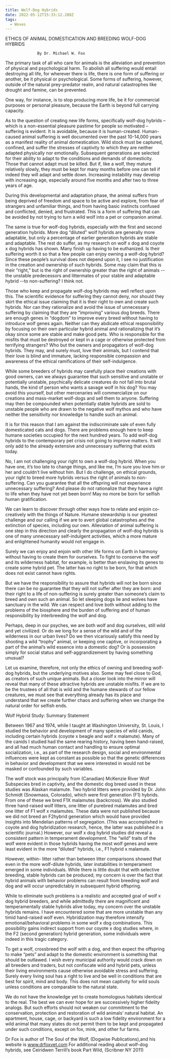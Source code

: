 ```yaml
---
title: Wolf-Dog Hybrids
date: 2022-05-12T15:33:12.288Z
tags:
  - Woves
---
```


ETHICS OF ANIMAL DOMESTICATION AND BREEDING WOLF-DOG HYBRIDS


                  By Dr. Michael W. Fox

The primary task of all who care for animals is the alleviation and prevention of physical and psychological harm. To abolish all suffering would entail destroying all life, for wherever there is life, there is one form of suffering or another, be it physical or psychological. Some forms of suffering, however, outside of the natural prey-predator realm, and natural catastrophes like drought and famine, can be prevented.

 One way, for instance, is to stop producing more life, be it for commercial purposes or personal pleasure, because the Earth is beyond full carrying capacity.


As to the question of creating new life forms, specifically wolf-dog hybrids – which is a non-essential pleasure pastime for people so motivated – suffering is evident. It is avoidable, because it is human-created. Human-caused animal suffering is well documented over the past 10-14,000 years as a manifest reality of animal domestication. Wild stock must be captured, confined, and suffer the stresses of captivity to which they are neither adapted physically nor emotionally. Subsequent generations are selected for their ability to adapt to the conditions and demands of domesticity. Those that cannot adapt must be killed. But if, like a wolf, they mature relatively slowly, they must be kept for many months before one can tell if indeed they will adapt and settle down. Increasing instability may develop with increasing age, especially around five months and after two to three years of age.


 During this developmental and adaptation phase, the animal suffers from being deprived of freedom and space to be active and explore, from fear of strangers and unfamiliar things, and from having basic instincts confused and conflicted, denied, and frustrated. This is a form of suffering that can be avoided by not trying to turn a wild wolf into a pet or companion animal.

The same is true for wolf-dog hybrids, especially with the first and second generation hybrids. More dog “diluted” wolf hybrids are generally more adaptable, but only a percentage of earlier generation hybrids are stable and adaptable. The rest do suffer, as my research on wolf x dog and coyote x dog hybrids has shown. Many finish up having to be euthanized. Is their suffering worth it so that a few people can enjoy owning a wolf-dog hybrid? Since these people’s survival does not depend upon it, I see no justification in the creation and ownership of such hybrids. Some may claim that this is their “right,” but is the right of ownership greater than the right of animals -- the unstable predecessors and littermates of your stable and adaptable hybrid --to non-suffering? I think not. 

Those who keep and propagate wolf-dog hybrids may well reflect upon this. The scientific evidence for suffering they cannot deny, nor should they skirt the ethical issue claiming that it is their right to own and create such hybrids. Nor can they rationalize and avoid the issue of unnecessary suffering by claiming that they are “improving” various dog breeds. There are enough genes in “dogdom” to improve every breed without having to introduce wolf genes again. Neither can they abdicate ethical responsibility by focusing on their own particular hybrid animal and rationalizing that it’s okay since some are stable and make good pets. Who is responsible for the misfits that must be destroyed or kept in a cage or otherwise protected from terrifying strangers? Who but the owners and propagators of wolf-dog hybrids. They may, and surely must, love their animals, but I contend that their love is blind and immature, lacking responsible compassion and awareness of the ethical ramifications of their self-indulgence. 


While some breeders of hybrids may carefully place their creations with good owners, can we always guarantee that such sensitive and unstable or potentially unstable, psychically delicate creatures do not fall into brutal hands, the kind of person who wants a savage wolf in his dog?  You may avoid this yourself, but other mercenaries will commercialize on our creations and mass-market wolf-dogs and sell them to anyone. Suffering may then be compounded when potentially stable hybrids are sold to unstable people who are drawn to the negative wolf mythos and who have neither the sensitivity nor knowledge to handle such an animal.


It is for this reason that I am against the indiscriminate sale of even fully domesticated cats and dogs. There are problems enough here to keep humane societies occupied for the next hundred years. To add wolf-dog hybrids to the contemporary pet crisis not going to improve matters. It will only add to the already extensive and unnecessary suffering that exists today.


No, I am not challenging your right to own a wolf-dog hybrid. When you have one, it’s too late to change things, and like me, I’m sure you love him or her and couldn’t live without him. But I do challenge, on ethical grounds, your right to breed more hybrids versus the right of animals to non-suffering. Can you guarantee that all the offspring will not experience unnecessary suffering? And please do not rationalize that they have a right to life when they have not yet been born! May no more be born for selfish human gratification.

 We can learn to discover through other ways how to relate and enjoin co-creatively with the things of Nature. Humane stewardship is our greatest challenge and our calling if we are to avert global catastrophes and the extinction of species, including our own. Alleviation of animal suffering is one step in this direction and clearly the propagation of wolf-dog hybrids is one of many unnecessary self-indulgent activities, which a more mature and enlightened humanity would not engage in.

 Surely we can enjoy and enjoin with other life forms on Earth in harmony without having to create them for ourselves.  To fight to conserve the wolf and its wilderness habitat, for example, is better than enslaving its genes to create some hybrid pet. The latter has no right to be born, for that which does not exist cannot have rights. 

But we have the responsibility to assure that hybrids will not be born since there can be no guarantee that they will not suffer after they are born: and their right to a life of non-suffering is surely greater than someone’s claim to breed and own such an animal. So let sleeping dogs lie and wolves have sanctuary in the wild. We can respect and love both without adding to the problems of the biosphere and the burden of suffering and of human responsibility by interbreeding the wolf and dog.

Perhaps, deep in our psyches, we are both wolf and dog ourselves, still wild and yet civilized. Or do we long for a sense of the wild and of the wilderness in our urban lives? Do we then vicariously satisfy this need by shooting a wild “trophy” animal, or keeping one captive, or incorporating a part of the animal’s wild essence into a domestic dog? Or is possession simply for social status and self-aggrandizement by having something unusual?


Let us examine, therefore, not only the ethics of owning and breeding wolf-dog hybrids, but the underlying motives also. Some may feel close to God, as creators of such unique animals. But a closer look into the mirror will reveal that many of these attractive hybrids are unstable misfits. If we are to be the trustees of all that is wild and the humane stewards of our fellow creatures, we must see that everything already has its place and understand that we create further chaos and suffering when we change the natural order for selfish ends.



Wolf Hybrid Study: Summary Statement


Between 1967 and 1974, while I taught at Washington University, St. Louis, I studied the behavior and development of many species of wild canids, including certain hybrids (coyote x beagle and wolf x malamute). Many of the canids I studied had the same rearing history, having been hand-raised, and all had much human contact and handling to ensure optimal socialization, i.e., as part of the research design, social and environmental influences were kept as constant as possible so that the genetic differences in behavior and development that we were interested in would not be masked or confounded by such variables.


The wolf stock was principally from (Canadian) McKenzie River Wolf Subspecies bred in captivity, and the domestic dog breed used in these studies was Alaskan malamute. Two hybrid litters were provided by Dr. John Schmidt (Snowmass, Colorado), which were first generation (F1) hybrids. From one of these we bred F1X malamutes (backcross). We also studied three hand-raised wolf litters, one litter of purebred malamutes and bred one litter of F1 wolf x malamutes. These data were not published because we did not breed an F2hybrid generation which would have provided insights into Mendelian patterns of segregation. (This was accomplished in coyote and dog hybridization research, hence, the latter was published in a scientific journal.) However, our wolf x dog hybrid studies did reveal a consistent pattern in temperament development. The “wild” traits of the wolf were evident in those hybrids having the most wolf genes and were least evident in the more “diluted” hybrids, i.e., F1 hybrid x malamute. 

However,  within-  litter rather than between litter comparisons showed that even in the more wolf-dilute hybrids, later instabilities in temperament emerged in some individuals. While there is little doubt that with selective breeding, stable hybrids can be produced, my concern is over the fact that hybrid animals with behavior problems can result from breeding wolf and dog and will occur unpredictably in subsequent hybrid offspring.


While to eliminate such problems is a realistic and accepted goal of wolf x dog hybrid breeders, and while admittedly there are magnificent and temperamentally stable hybrids alive today, my concern over the unstable hybrids remains. I have encountered some that are more unstable than any timid hand-raised wolf even. Hybridization may therefore intensify emotional/behavioral problems in some wolf x dog combinations. This possibility gains indirect support from our coyote x dog studies where, in the F2 (second generation) hybrid generation, some individuals were indeed in this tragic category.


	
To get a wolf, crossbreed the wolf with a dog, and then expect the offspring to make “pets” and adapt to the domestic environment is something that should be outlawed. I wish every municipal authority would crack down on all breeders and traders, but not confiscate wild and hybrid pets, unless their living environments cause otherwise avoidable stress and suffering. Surely every living soul has a right to live and be well in conditions that are best for spirit, mind and body. This does not mean captivity for wild souls unless conditions are comparable to the natural state.


	
We do not have the knowledge yet to create homologous habitats identical to the real. The best we can ever hope for are successively higher fidelity analogs. But such efforts should not weaken our commitment to the conservation, protection and restoration of wild animals’ natural habitat.  An apartment, house, cage, or backyard is such a low fidelity environment for a wild animal that many states do not permit them to be kept and propagated under such conditions, except on fox, mink, and other fur farms. 

Dr Fox is author of The Soul of the Wolf, (Dogwise Publications),and his website is www.drfoxvet.com
For additional reading about wolf-dog hybrids, see Ceiridwen Terrill’s  book Part Wild,  (Scribner NY 2011)
